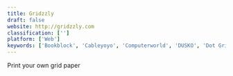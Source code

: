 ```yaml
---
title: Gridzzly
draft: false 
website: http://gridzzly.com
classification: ['']
platform: ['Web']
keywords: ['Bookblock', 'Cableyoyo', 'Computerworld', 'DUSKO', 'Dot Grid Notebook Black Edition', 'Dot Grid Notebooks', 'Dotted Paper', 'Gridprint', 'Moleskine Smart Notebook', 'Neue Products', 'Night Cable', 'Paper Saver', 'To Round', 'Xcode']
---
```

Print your own grid paper